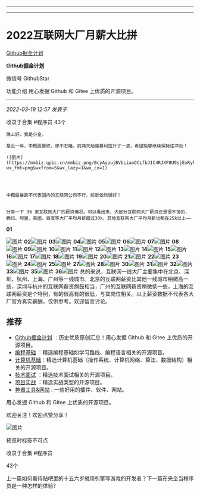 ----------------------------------------
----------------------------------------
#  2022互联网大厂月薪大比拼

[ Github掘金计划 ](javascript:void\(0\);)

**Github掘金计划** ![]()

微信号 GithubStar

功能介绍 用心发掘 Github 和 Gitee 上优质的开源项目。

____

_2022-03-19 12:57_ _发表于_

收录于合集 #程序员 43个

    
    
    晚上好，我是小金。
    
    最近一年，中概股暴跌，惨不忍睹。前两天勉强暴利拉升了一波，希望能够继续保持住冲劲！
    
    ![图片](https://mmbiz.qpic.cn/mmbiz_png/BcyAypujBVbLiaoOCLfbJIC4RJXP8U9sjExRyRQaMOJGG1Q9kBVues95VOXp8XU0yGvZI7UxwtVc5DHZ9RSlU2Q/640?wx_fmt=png&wxfrom=5&wx_lazy=1&wx_co=1)
    
      
    
    
    中概股暴跌不代表国内的互联网公司不行，前景依然很好！  
    
    
    分享一下 36 家互联网大厂的薪资情况。可以看出来，大部分互联网大厂薪资还是很不错的，腾讯、阿里、美团、百度等大厂平均月薪超过30k，其他互联网大厂平均月薪也都在25k以上——

 **01**

![图片](https://mmbiz.qpic.cn/mmbiz_png/9ZrdCEgtEhbVqXKnG2Z9mWzWJRzExylsfOJKndtckxXZLRlXkicAxyRmSrhhNno7BT4FYbeIc7ibJTcia1ibwiammIA/640?wx_fmt=png)
**02**![图片](https://mmbiz.qpic.cn/mmbiz_png/9ZrdCEgtEhbVqXKnG2Z9mWzWJRzExylszhEPboqCQicFCDg7AKdSibwksIhcwXQicSsmzxQ0CeYxpHfAbHzEykRsg/640?wx_fmt=png)
**03**![图片](https://mmbiz.qpic.cn/mmbiz_png/9ZrdCEgtEhbVqXKnG2Z9mWzWJRzExylsQX1SyoL3DeR9icv4q2lrWp9dF6E2jNvWyawcXlXfrNLg2y27Zg7GqKw/640?wx_fmt=png)
**04**![图片](https://mmbiz.qpic.cn/mmbiz_png/9ZrdCEgtEhbVqXKnG2Z9mWzWJRzExylspviaSXCfOAZRHWXFVOq2EUOZAlibZiapqFhc3TrJE5mJQViauNqE3IK1AQ/640?wx_fmt=png)
**05**![图片](https://mmbiz.qpic.cn/mmbiz_png/9ZrdCEgtEhbVqXKnG2Z9mWzWJRzExylshviaRskWh8GJm2e8DBnvfyiaXibggDJyPXH17WjXkbMia1P0vNibCDeODHQ/640?wx_fmt=png)
**06**![图片](https://mmbiz.qpic.cn/mmbiz_png/9ZrdCEgtEhbVqXKnG2Z9mWzWJRzExylsHoMSIVJ2SfoatU0zXTApoHLRhY0f1emZq7icoJox3Gd1eH9oZyEqgvA/640?wx_fmt=png)
**07**![图片](https://mmbiz.qpic.cn/mmbiz_png/9ZrdCEgtEhbVqXKnG2Z9mWzWJRzExylsp0tkWCPicG5Gic6IsMnfibcpyOGCoWeFH4mCxrzA5TrH8maFWPYrzMFwQ/640?wx_fmt=png)
**08**![图片](https://mmbiz.qpic.cn/mmbiz_png/9ZrdCEgtEhbVqXKnG2Z9mWzWJRzExylsAqen4sL4d1XwYSdSL45tD8ySEO3as1mx2Vrd1gEDZuRpVgHCed7Ftw/640?wx_fmt=png)
**09**![图片](https://mmbiz.qpic.cn/mmbiz_png/9ZrdCEgtEhbVqXKnG2Z9mWzWJRzExylspdaxJibdYqTzVIYlibrYfqWzezabFOIbuQGOtgY4QwicV7NAhDeA0d6xQ/640?wx_fmt=png)
**10**![图片](https://mmbiz.qpic.cn/mmbiz_png/9ZrdCEgtEhbVqXKnG2Z9mWzWJRzExylsqFB6x4fy7d6JeAduB3URkKsfS5addT7ibv1iaX8F9Cyg5up82vWdA7Rw/640?wx_fmt=png)
**11**![图片](https://mmbiz.qpic.cn/mmbiz_png/9ZrdCEgtEhbVqXKnG2Z9mWzWJRzExylsCuAHHYz5afV8j5OcIr5CuGIpTibsEm3JwMARG2MCJbKyqQYaGT5k19A/640?wx_fmt=png)
**12**![图片](https://mmbiz.qpic.cn/mmbiz_png/9ZrdCEgtEhbVqXKnG2Z9mWzWJRzExylsib68gKaId0lMbpcwwUibfbdCnATJDwnIAh4SY01dq2VqUAkKmO56Mpww/640?wx_fmt=png)
**13**![图片](https://mmbiz.qpic.cn/mmbiz_png/9ZrdCEgtEhbVqXKnG2Z9mWzWJRzExylsfPsgnia8ryDdrCgicIIibFVNTyMJ1HfibYqmPqqicPR7jeBcUJBVtkPvNng/640?wx_fmt=png)
**14**![图片](https://mmbiz.qpic.cn/mmbiz_png/9ZrdCEgtEhbVqXKnG2Z9mWzWJRzExylsFGgTpuxGaX6tR4hfvBwCPtjpVicblibJk84xhibvqbiaSJNhtOaINzMcbA/640?wx_fmt=png)
**15**![图片](https://mmbiz.qpic.cn/mmbiz_png/9ZrdCEgtEhbVqXKnG2Z9mWzWJRzExylsXGc6hIIV5Cp5BFJHDc0vAasutGicMgfia8tr4K83Zy78ibIlLgK1b9ibXQ/640?wx_fmt=png)
**16**![图片](https://mmbiz.qpic.cn/mmbiz_png/9ZrdCEgtEhbVqXKnG2Z9mWzWJRzExylsDYEibNzicobZRBF9FloRqBoZQNiaGicPLKglNAMeZpTpTwOzc7JGJgjbWQ/640?wx_fmt=png)
**17**![图片](https://mmbiz.qpic.cn/mmbiz_png/9ZrdCEgtEhbVqXKnG2Z9mWzWJRzExylsF9otjr5pEvDhFTmREJMBwK5GchAib8jnsAQJqwibclu7RtjUV4tF4Hng/640?wx_fmt=png)
**18**![图片](https://mmbiz.qpic.cn/mmbiz_png/9ZrdCEgtEhbVqXKnG2Z9mWzWJRzExylsHm5csIJBe0nqbKS3z22ePBHCyckKYOHEGEJcg252kZRkryiba3Uvxmw/640?wx_fmt=png)
**19**![图片](https://mmbiz.qpic.cn/mmbiz_png/9ZrdCEgtEhbVqXKnG2Z9mWzWJRzExylsxxJdfnwibyPDjlWg2bArwHNh6CKibxbtDlsOdPaQdPZGIWiahvxDbc9GQ/640?wx_fmt=png)
**20**![图片](https://mmbiz.qpic.cn/mmbiz_png/9ZrdCEgtEhbVqXKnG2Z9mWzWJRzExylsXtuQLckicFJYNJ5UD01Gvn1Kc63u9icDaFib8MMQ6LtRGJSq7vQ09aTDQ/640?wx_fmt=png)
**21**![图片](https://mmbiz.qpic.cn/mmbiz_png/9ZrdCEgtEhbVqXKnG2Z9mWzWJRzExylsT8zZjLFdiadg56N2woLgQrn5LkaSNRp8JBoDHWicic4I4jPKHylh8L5iaw/640?wx_fmt=png)
**22**![图片](https://mmbiz.qpic.cn/mmbiz_png/9ZrdCEgtEhbVqXKnG2Z9mWzWJRzExylsK27Z2bUoOtIVwSG6T2Ds3x2dWRl558kwTqcjz6ADIFfdGS8LY086ng/640?wx_fmt=png)
**23**![图片](https://mmbiz.qpic.cn/mmbiz_png/9ZrdCEgtEhbVqXKnG2Z9mWzWJRzExyls00BoIoDtov9XzOFGPKL450lyyx6XuF4tG2tlDicTAepcSpfhXvr8Zzg/640?wx_fmt=png)
**24**![图片](https://mmbiz.qpic.cn/mmbiz_png/9ZrdCEgtEhbVqXKnG2Z9mWzWJRzExylsroicKaEWAKB8hWPGiaLM1EEoLCNxxT8fCYP2eBSk4XeKU5pgtQvicehKg/640?wx_fmt=png)
**25**![图片](https://mmbiz.qpic.cn/mmbiz_png/9ZrdCEgtEhbVqXKnG2Z9mWzWJRzExylsZu2ScnMBbPl8u0Dmuf8fMv4iac57ZWgsm3kbT7tbksh0MZgqqQNQkbA/640?wx_fmt=png)
**27**![图片](https://mmbiz.qpic.cn/mmbiz_png/9ZrdCEgtEhbVqXKnG2Z9mWzWJRzExylsJfqialDtZiaV4gL8mDibVT9f1gzawHorvict1r9K2sArXzTqc0uc5oxvkQ/640?wx_fmt=png)
**28**![图片](https://mmbiz.qpic.cn/mmbiz_png/9ZrdCEgtEhbVqXKnG2Z9mWzWJRzExylsrNT21knF6cE4Qf5EV0ueASCPPBI7UAsh5XVY2x5NDpHHwOeanA83og/640?wx_fmt=png)
**30**![图片](https://mmbiz.qpic.cn/mmbiz_png/9ZrdCEgtEhbVqXKnG2Z9mWzWJRzExylsr8DrD5zNAKdVz1icT13f9hsnw169icu4eHNoibcU2uFvWEBGMAGibhxuIA/640?wx_fmt=png)
**31**![图片](https://mmbiz.qpic.cn/mmbiz_png/9ZrdCEgtEhbVqXKnG2Z9mWzWJRzExylsOAiaK5MAWBkR1niaRV6FUyQSia4PT37s6LaesnP6ia5vCAajT3lGp10jNQ/640?wx_fmt=png)
**32**![图片](https://mmbiz.qpic.cn/mmbiz_png/9ZrdCEgtEhbVqXKnG2Z9mWzWJRzExylsaoFxZ5WHkVVIkBfTb4jSnd45jh3twsr7Z41ibxA86xGepOHv1tXCWQg/640?wx_fmt=png)
**33**![图片](https://mmbiz.qpic.cn/mmbiz_png/9ZrdCEgtEhbVqXKnG2Z9mWzWJRzExyls5ABBvZf22DSWDahhDyMOQwemrW670y6FZof9vUmdiad9DORtb7MAgPQ/640?wx_fmt=png)
**35**![图片](https://mmbiz.qpic.cn/mmbiz_png/9ZrdCEgtEhbVqXKnG2Z9mWzWJRzExylsEz7iaIpV8h3DQtvHcT9RkSLYuHthEhuuiatrfWb8GPf8TDgRATcENtGw/640?wx_fmt=png)
**36**![图片](https://mmbiz.qpic.cn/mmbiz_png/9ZrdCEgtEhbVqXKnG2Z9mWzWJRzExylshCeHicDZCI0zdNicyhzpRKzpXo3MoJtww4yx7W9icfBsqNvJxbvic7uB7g/640?wx_fmt=png)
总的来说，互联网一线大厂主要集中在北京、深圳、杭州、上海、广州等一线城市。北京的互联网薪资比其他一线城市稍微高一些，深圳与杭州的互联网薪资旗鼓相当，广州的互联网薪资稍微低一些，上海的互联网薪资是个特例，有的很高有的很低，与其岗位相关。以上薪资数据不代表各大厂官方真实薪酬，仅供参考。欢迎留言讨论。

## 推荐

  * [Github掘金计划](https://mp.weixin.qq.com/mp/appmsgalbum?__biz=MzIwNDgzMzI3Mg==&action=getalbum&album_id=1571213952619954180#wechat_redirect) ：历史优质原创汇总！用心发掘 Github 和 Gitee 上优质的开源项目。
  * [编程基础](https://mp.weixin.qq.com/mp/appmsgalbum?action=getalbum&album_id=1632585323454971905&__biz=MzIwNDgzMzI3Mg==#wechat_redirect) ：精选编程基础如学习路线、编程语言相关的开源项目。
  * [计算机基础](https://mp.weixin.qq.com/mp/appmsgalbum?action=getalbum&album_id=1635325633234780161&__biz=MzIwNDgzMzI3Mg==#wechat_redirect)：精选计算机基础（操作系统、计算机网络、算法、数据结构）相关的开源项目。
  * [技术面试](https://mp.weixin.qq.com/mp/appmsgalbum?action=getalbum&album_id=1632589980491366403&__biz=MzIwNDgzMzI3Mg==#wechat_redirect) ：精选技术面试相关的开源项目。
  * [项目实战](https://mp.weixin.qq.com/mp/appmsgalbum?action=getalbum&album_id=1632590550748938241&__biz=MzIwNDgzMzI3Mg==#wechat_redirect) ：精选实战类型的开源项目。
  * [神器工具&网站](https://mp.weixin.qq.com/mp/appmsgalbum?__biz=MzIwNDgzMzI3Mg==&action=getalbum&album_id=1692140336665378820#wechat_redirect) : 一些好用的插件、软件、网站。

  

用心发掘 Github 和 Gitee 上优质的开源项目。

欢迎关注！欢迎点赞分享！

![图片](https://mmbiz.qpic.cn/mmbiz_jpg/BcyAypujBVZqeicvzhcGl7FLyAw3Xsu2POdZOiaPnQXryMp8gyzkcKF4NGgOydQcCWhicNREhf8fQ1euq2lTzhrtA/640?wx_fmt=jpeg)

预览时标签不可点

收录于合集 #程序员

43个

上一篇如何看待贴吧里的十五六岁就用引擎写游戏的开发者？下一篇在央企当程序员是一种怎样的体验?

